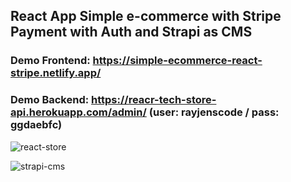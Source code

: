 ## React App Simple e-commerce with Stripe Payment with Auth and Strapi as CMS

### Demo Frontend: https://simple-ecommerce-react-stripe.netlify.app/
### Demo Backend: https://reacr-tech-store-api.herokuapp.com/admin/ (user: rayjenscode / pass: ggdaebfc)

![react-store](https://i.imgur.com/usDzpDY.png)

![strapi-cms](https://i.imgur.com/RnvpAwg.png)
